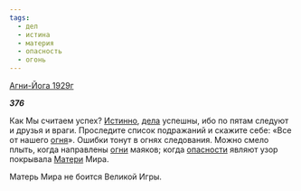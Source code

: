 ```yaml
---
tags:
  - дел
  - истина
  - материя
  - опасность
  - огонь
---
```

[Агни-Йога 1929г](https://127.0.0.1:4002/agni/1929)

___376___

Как Мы считаем успех? [Истинно](../../../tags/#истина), [дела](../../../tags/#дел) успешны, ибо по пятам следуют и друзья и враги. Проследите список подражаний и скажите себе: «Все от нашего [огня](../../../tags/#огонь)». Ошибки тонут в огнях следования. Можно смело плыть, когда направлены [огни](../../../tags/#огонь) маяков; когда [опасности](../../../tags/#опасность) являют узор покрывала [Матери](../../../tags/#материя) Мира.   

Матерь Мира не боится Великой Игры.